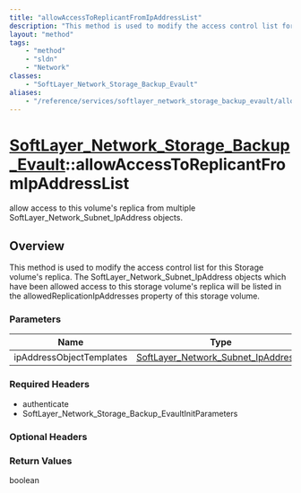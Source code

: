 ```yaml
---
title: "allowAccessToReplicantFromIpAddressList"
description: "This method is used to modify the access control list for this Storage volume's replica.  The SoftLayer_Network_Subnet_I... "
layout: "method"
tags:
    - "method"
    - "sldn"
    - "Network"
classes:
    - "SoftLayer_Network_Storage_Backup_Evault"
aliases:
    - "/reference/services/softlayer_network_storage_backup_evault/allowAccessToReplicantFromIpAddressList"
---
```

# [SoftLayer_Network_Storage_Backup_Evault](/reference/services/SoftLayer_Network_Storage_Backup_Evault)::allowAccessToReplicantFromIpAddressList

allow access to this volume's replica from multiple SoftLayer_Network_Subnet_IpAddress objects.


## Overview 
This method is used to modify the access control list for this Storage volume's replica.  The SoftLayer_Network_Subnet_IpAddress objects which have been allowed access to this storage volume's replica will be listed in the allowedReplicationIpAddresses property of this storage volume. 

### Parameters 
|Name | Type | Description |
| --- | --- | --- |
|ipAddressObjectTemplates| <a href='/reference/datatypes/SoftLayer_Network_Subnet_IpAddress'>SoftLayer_Network_Subnet_IpAddress[] </a>| |


### Required Headers
* authenticate
* SoftLayer_Network_Storage_Backup_EvaultInitParameters

### Optional Headers

### Return Values
boolean

